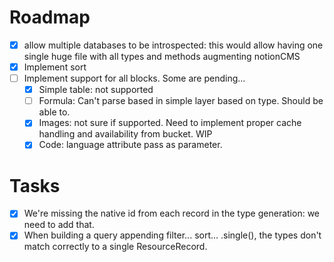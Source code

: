 # Roadmap

- [x] allow multiple databases to be introspected: this would allow having one single huge file with all types and methods augmenting notionCMS
- [x] Implement sort
- [ ] Implement support for all blocks. Some are pending...
  - [x] Simple table: not supported
  - [ ] Formula: Can't parse based in simple layer based on type. Should be able to.
  - [x] Images: not sure if supported. Need to implement proper cache handling and availability from bucket. WIP
  - [x] Code: language attribute pass as parameter.

# Tasks

- [x] We're missing the native id from each record in the type generation: we need to add that.
- [x] When building a query appending filter... sort... .single(), the types don't match correctly to a single ResourceRecord.
